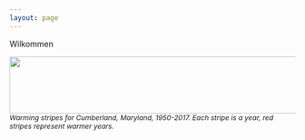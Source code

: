 ```yaml
---
layout: page
---
```


Wilkommen





<img align="left" src="https://agougher.github.io/images/warmingstripes.png" width="800" height="100">
<em style="font-size:0.87em">Warming stripes for Cumberland, Maryland, 1950-2017. Each stripe is a year, red stripes represent warmer years.</em>

<br clear="left"/> 
